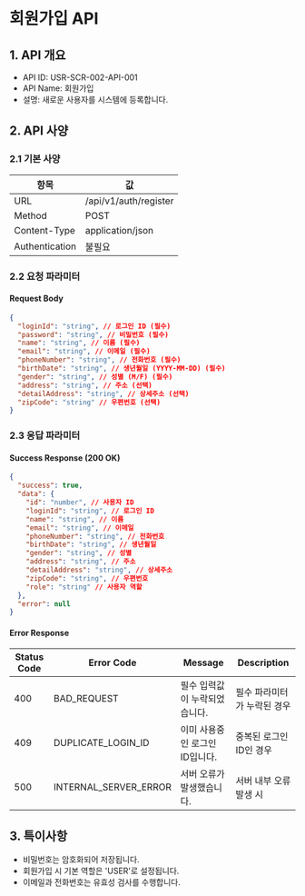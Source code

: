 # 회원가입 API

## 1. API 개요

- API ID: USR-SCR-002-API-001
- API Name: 회원가입
- 설명: 새로운 사용자를 시스템에 등록합니다.

## 2. API 사양

### 2.1 기본 사양

| 항목           | 값                    |
| -------------- | --------------------- |
| URL            | /api/v1/auth/register |
| Method         | POST                  |
| Content-Type   | application/json      |
| Authentication | 불필요                |

### 2.2 요청 파라미터

#### Request Body

```json
{
  "loginId": "string", // 로그인 ID (필수)
  "password": "string", // 비밀번호 (필수)
  "name": "string", // 이름 (필수)
  "email": "string", // 이메일 (필수)
  "phoneNumber": "string", // 전화번호 (필수)
  "birthDate": "string", // 생년월일 (YYYY-MM-DD) (필수)
  "gender": "string", // 성별 (M/F) (필수)
  "address": "string", // 주소 (선택)
  "detailAddress": "string", // 상세주소 (선택)
  "zipCode": "string" // 우편번호 (선택)
}
```

### 2.3 응답 파라미터

#### Success Response (200 OK)

```json
{
  "success": true,
  "data": {
    "id": "number", // 사용자 ID
    "loginId": "string", // 로그인 ID
    "name": "string", // 이름
    "email": "string", // 이메일
    "phoneNumber": "string", // 전화번호
    "birthDate": "string", // 생년월일
    "gender": "string", // 성별
    "address": "string", // 주소
    "detailAddress": "string", // 상세주소
    "zipCode": "string", // 우편번호
    "role": "string" // 사용자 역할
  },
  "error": null
}
```

#### Error Response

| Status Code | Error Code            | Message                        | Description                 |
| ----------- | --------------------- | ------------------------------ | --------------------------- |
| 400         | BAD_REQUEST           | 필수 입력값이 누락되었습니다.  | 필수 파라미터가 누락된 경우 |
| 409         | DUPLICATE_LOGIN_ID    | 이미 사용중인 로그인 ID입니다. | 중복된 로그인 ID인 경우     |
| 500         | INTERNAL_SERVER_ERROR | 서버 오류가 발생했습니다.      | 서버 내부 오류 발생 시      |

## 3. 특이사항

- 비밀번호는 암호화되어 저장됩니다.
- 회원가입 시 기본 역할은 'USER'로 설정됩니다.
- 이메일과 전화번호는 유효성 검사를 수행합니다.
